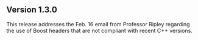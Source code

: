 ## Version 1.3.0

This release addresses the Feb. 16 email from Professor Ripley regarding the use
of Boost headers that are not compliant with recent C++ versions.

